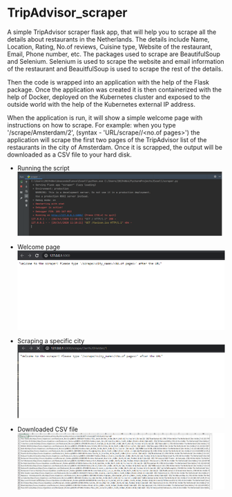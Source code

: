 # TripAdvisor_scraper

A simple TripAdvisor scraper flask app, that will help you to scrape all the details about restaurants in the Netherlands. The details include Name, Location, Rating, No.of reviews, Cuisine type, Website of the restaurant, Email, Phone number, etc. The packages used to scrape are BeautifulSoup and Selenium. Selenium is used to scrape the website and email information of the restaurant and BeauitfulSoup is used to scrape the rest of the details.

Then the code is wrapped into an application with the help of the Flask package. Once the application was created it is then containerized with the help of Docker, deployed on the Kubernetes cluster and exposed to the outside world with the help of the Kubernetes external IP address.

When the application is run, it will show a simple welcome page with instructions on how to scrape. For example: when you type '/scrape/Amsterdam/2', (syntax - 'URL/scrape//<no.of pages>') the application will scrape the first two pages of the TripAdvisor list of the restaurants in the city of Amsterdam. Once it is scrapped, the output will be downloaded as a CSV file to your hard disk.

- Running the script
![](Images/1.PNG)

- Welcome page 
![](Images/2.PNG)

- Scraping a specific city
![](Images/3.PNG)

- Downloaded CSV file
![](Images/4.PNG)
